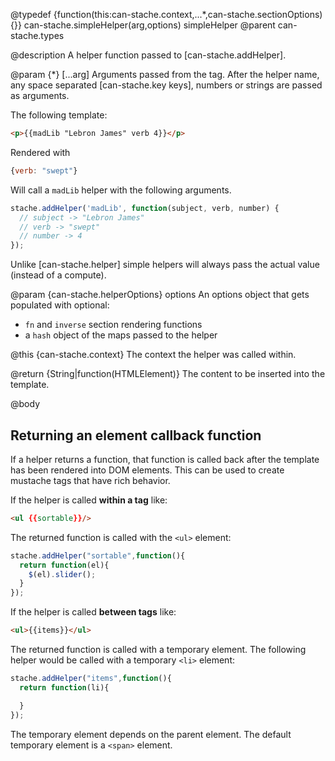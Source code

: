 @typedef {function(this:can-stache.context,...*,can-stache.sectionOptions){}} can-stache.simpleHelper(arg,options) simpleHelper
@parent can-stache.types

@description A helper function passed to [can-stache.addHelper].

@param {*} [...arg] Arguments passed from the tag. After the helper
name, any space separated [can-stache.key keys], numbers or
strings are passed as arguments.

The following template:

```html
<p>{{madLib "Lebron James" verb 4}}</p>
```

Rendered with

```javascript
{verb: "swept"}
```

Will call a `madLib` helper with the following arguments.

```javascript
stache.addHelper('madLib', function(subject, verb, number) {
  // subject -> "Lebron James"
  // verb -> "swept"
  // number -> 4
});
```

Unlike [can-stache.helper] simple helpers will always pass the actual
value (instead of a compute).

@param {can-stache.helperOptions} options An options object
that gets populated with optional:

- `fn` and `inverse` section rendering functions
- a `hash` object of the maps passed to the helper

@this {can-stache.context} The context the helper was
called within.

@return {String|function(HTMLElement)} The content to be inserted into
the template.

@body


## Returning an element callback function

If a helper returns a function, that function is called back after
the template has been rendered into DOM elements. This can
be used to create mustache tags that have rich behavior.

If the helper is called __within a tag__ like:

```html
<ul {{sortable}}/>
```

The returned function is called with the `<ul>` element:

```javascript
stache.addHelper("sortable",function(){
  return function(el){
    $(el).slider();
  }
});
```

If the helper is called __between tags__ like:

```html
<ul>{{items}}</ul>
```

The returned function is called with a temporary element. The
following helper would be called with a temporary `<li>` element:

```javascript
stache.addHelper("items",function(){
  return function(li){

  }
});
```

The temporary element depends on the parent element. The default temporary element
is a `<span>` element.
